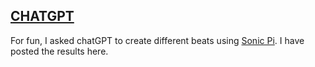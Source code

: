 ## [CHATGPT](https://openai.com/blog/chatgpt/) 

For fun, I asked chatGPT to create different beats using [Sonic Pi](https://sonic-pi.net/). 
I have posted the results here. 


